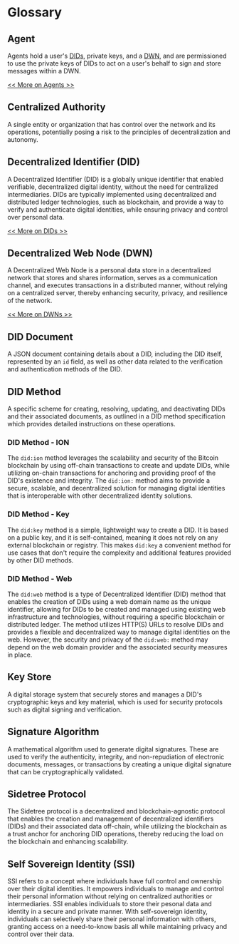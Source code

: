 # Glossary

## Agent
Agents hold a user's [DIDs](#decentralized-identifier-did), private keys, and a [DWN](#decentralized-web-node-dwn), and are permissioned to use the private keys of DIDs to act on a user's behalf to sign and store messages within a DWN. 

[<< More on Agents >>](/docs/web5/learn/agents)

## Centralized Authority
A single entity or organization that has control over the network and its operations, potentially posing a risk to the principles of decentralization and autonomy.

## Decentralized Identifier (DID)
A Decentralized Identifier (DID) is a globally unique identifier that enabled verifiable, decentralized digital identity, without the need for centralized intermediaries. DIDs are typically implemented using decentralized and distributed ledger technologies, such as blockchain, and provide a way to verify and authenticate digital identities, while ensuring privacy and control over personal data. 

[<< More on DIDs >>](/docs/web5/learn/decentralized-identifiers/)

## Decentralized Web Node (DWN)
A Decentralized Web Node is a personal data store in a decentralized network that stores and shares information, serves as a communication channel, and executes transactions in a distributed manner, without relying on a centralized server, thereby enhancing security, privacy, and resilience of the network. 

[<< More on DWNs >>](/docs/web5/learn/decentralized-web-nodes)

## DID Document
A JSON document containing details about a DID, including the DID itself, represented by an `id` field, as well as other data related to the verification and authentication methods of the DID.

## DID Method
A specific scheme for creating, resolving, updating, and deactivating DIDs and their associated documents, as outlined in a DID method specification which provides detailed instructions on these operations.

### DID Method - ION
The `did:ion` method leverages the scalability and security of the Bitcoin blockchain by using off-chain transactions to create and update DIDs, while utilizing on-chain transactions for anchoring and providing proof of the DID's existence and integrity. The `did:ion:` method aims to provide a secure, scalable, and decentralized solution for managing digital identities that is interoperable with other decentralized identity solutions.

### DID Method - Key
The `did:key` method is a simple, lightweight way to create a DID. It is based on a public key, and it is self-contained, meaning it does not rely on any external blockchain or registry. This makes `did:key` a convenient method for use cases that don't require the complexity and additional features provided by other DID methods.

### DID Method - Web
The `did:web` method is a type of Decentralized Identifier (DID) method that enables the creation of DIDs using a web domain name as the unique identifier, allowing for DIDs to be created and managed using existing web infrastructure and technologies, without requiring a specific blockchain or distributed ledger. The method utilizes HTTP(S) URLs to resolve DIDs and provides a flexible and decentralized way to manage digital identities on the web. However, the security and privacy of the `did:web:` method may depend on the web domain provider and the associated security measures in place.

## Key Store
A digital storage system that securely stores and manages a DID's cryptographic keys and key material, which is used for security protocols such as digital signing and verification.

## Signature Algorithm
A mathematical algorithm used to generate digital signatures. These are used to verify the authenticity, integrity, and non-repudiation of electronic documents, messages, or transactions by creating a unique digital signature that can be cryptographically validated.

## Sidetree Protocol
The Sidetree protocol is a decentralized and blockchain-agnostic protocol that enables the creation and management of decentralized identifiers (DIDs) and their associated data off-chain, while utilizing the blockchain as a trust anchor for anchoring DID operations, thereby reducing the load on the blockchain and enhancing scalability.

## Self Sovereign Identity (SSI)
SSI refers to a concept where individuals have full control and ownership over their digital identities. It empowers individuals to manage and control their personal information without relying on centralized authorities or intermediaries. SSI enables individuals to store their pesonal data and identity in a secure and private manner. With self-sovereign identity, individuals can selectively share their personal information with others, granting access on a need-to-know basis all while maintaining privacy and control over their data.

